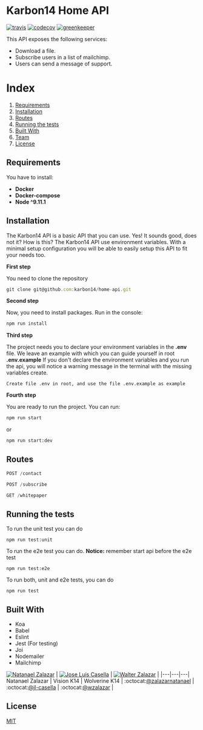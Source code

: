 
# Karbon14 Home API
[![travis](https://travis-ci.org/karbon14/crowdsale-home-api.svg?branch=master)](https://travis-ci.org/karbon14/crowdsale-home-api)
[![codecov](https://codecov.io/gh/karbon14/crowdsale-home-api/branch/master/graph/badge.svg)](https://codecov.io/gh/karbon14/crowdsale-home-api)
[![greenkeeper](https://badges.greenkeeper.io/karbon14/crowdsale-home-api.svg)](https://greenkeeper.io/)

This API exposes the following services:

- Download a file.
- Subscribe users in a list of mailchimp.
- Users can send a message of support.

# Index

1. [Requirements](#requirements)  
2. [Installation](#installation)
3. [Routes](#routes)
4. [Running the tests](#running-the-tests)
5. [Built With](#built-with)
6. [Team](#team)
7. [License](#license)

## Requirements
You have to install:

- **Docker**
- **Docker-compose**
- **Node ^9.11.1**

## Installation
The Karbon14 API is a basic API that you can use. Yes! It sounds good, does not it?
How is this? The Karbon14 API use environment variables. With a minimal setup configuration you will be able to easily setup this API to fit your needs too.

**First step**

You need to clone the repository

```js
git clone git@github.com:karbon14/home-api.git
```

**Second step**

Now, you need to install packages. Run in the console:

```cmd
npm run install
```


**Third step**

The project needs you to declare your environment variables in the **.env** file. We leave an example with which you can guide yourself in root **.env.example**
If you don't declare the environment variables and you run the api, you will notice a warning message in the terminal with the missing variables create.

```
Create file .env in root, and use the file .env.example as example
```

**Fourth step**

You are ready to run the project. You can run:

```cmd
npm run start
```

or

```cmd
npm run start:dev
```

## Routes

```js
POST /contact
```
```js
POST /subscribe
```
```js
GET /whitepaper
```
## Running the tests

To run the unit test you can do

```
npm run test:unit
```

To run the e2e test you can do. **Notice:** remember start api before the e2e test

```
npm run test:e2e
```

To run both, unit and e2e tests, you can do

```
npm run test
```

## Built With
- Koa
- Babel
- Eslint
- Jest (For testing)
- Joi
- Nodemailer
- Mailchimp


[![Natanael Zalazar](https://avatars.githubusercontent.com/u/11928153?s=64)](https://github.com/zalazarnatanael)  |
[![Jose Luis Casella](https://avatars2.githubusercontent.com/u/23145933?s=64)](https://github.com/jl-casella) |
[![Walter Zalazar](https://avatars3.githubusercontent.com/u/5795257?s=64)](https://github.com/wzalazar) |
|---|---|---|
Natanael Zalazar | Vision K14 | Wolverine K14 |
:octocat:[@zalazarnatanael](https://github.com/zalazarnatanael) | :octocat:[@jl-casella](https://github.com/jl-casella) | :octocat:[@wzalazar](https://github.com/wzalazar) |


## License
[MIT](https://github.com/karbon14/home-api/blob/master/LICENSE)
